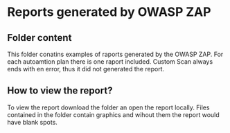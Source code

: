 # Reports generated by OWASP ZAP

## Folder content
This folder conatins examples of raports generated by the OWASP ZAP. For each autoamtion plan there is one raport  included. Custom Scan always ends with en error, thus it did not generated the report.

## How to view the report?
To view the report download the folder an open the report locally. Files contained in the folder contain graphics and wihout them the report would have blank spots.